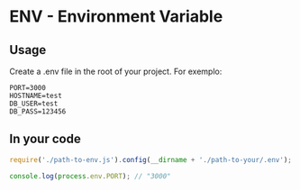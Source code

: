 # ENV - Environment Variable

## Usage

Create a .env file in the root of your project. For exemplo:

```
PORT=3000
HOSTNAME=test
DB_USER=test
DB_PASS=123456
```

## In your code

```javascript
require('./path-to-env.js').config(__dirname + './path-to-your/.env');

console.log(process.env.PORT); // "3000"
```
